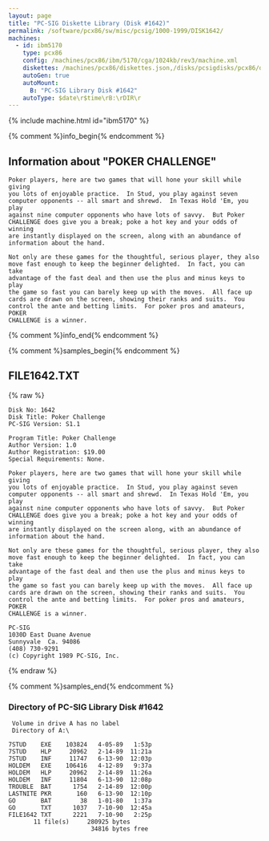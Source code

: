 ```yaml
---
layout: page
title: "PC-SIG Diskette Library (Disk #1642)"
permalink: /software/pcx86/sw/misc/pcsig/1000-1999/DISK1642/
machines:
  - id: ibm5170
    type: pcx86
    config: /machines/pcx86/ibm/5170/cga/1024kb/rev3/machine.xml
    diskettes: /machines/pcx86/diskettes.json,/disks/pcsigdisks/pcx86/diskettes.json
    autoGen: true
    autoMount:
      B: "PC-SIG Library Disk #1642"
    autoType: $date\r$time\rB:\rDIR\r
---
```


{% include machine.html id="ibm5170" %}

{% comment %}info_begin{% endcomment %}

## Information about "POKER CHALLENGE"

    Poker players, here are two games that will hone your skill while giving
    you lots of enjoyable practice.  In Stud, you play against seven
    computer opponents -- all smart and shrewd.  In Texas Hold 'Em, you play
    against nine computer opponents who have lots of savvy.  But Poker
    CHALLENGE does give you a break; poke a hot key and your odds of winning
    are instantly displayed on the screen, along with an abundance of
    information about the hand.
    
    Not only are these games for the thoughtful, serious player, they also
    move fast enough to keep the beginner delighted.  In fact, you can take
    advantage of the fast deal and then use the plus and minus keys to play
    the game so fast you can barely keep up with the moves.  All face up
    cards are drawn on the screen, showing their ranks and suits.  You
    control the ante and betting limits.  For poker pros and amateurs, POKER
    CHALLENGE is a winner.
{% comment %}info_end{% endcomment %}

{% comment %}samples_begin{% endcomment %}

## FILE1642.TXT

{% raw %}
```
Disk No: 1642                                                           
Disk Title: Poker Challenge                                             
PC-SIG Version: S1.1                                                    
                                                                        
Program Title: Poker Challenge                                          
Author Version: 1.0                                                     
Author Registration: $19.00                                             
Special Requirements: None.                                             
                                                                        
Poker players, here are two games that will hone your skill while giving
you lots of enjoyable practice.  In Stud, you play against seven        
computer opponents -- all smart and shrewd.  In Texas Hold 'Em, you play
against nine computer opponents who have lots of savvy.  But Poker      
CHALLENGE does give you a break; poke a hot key and your odds of winning
are instantly displayed on the screen along, with an abundance of       
information about the hand.                                             
                                                                        
Not only are these games for the thoughtful, serious player, they also  
move fast enough to keep the beginner delighted.  In fact, you can take 
advantage of the fast deal and then use the plus and minus keys to play 
the game so fast you can barely keep up with the moves.  All face up    
cards are drawn on the screen, showing their ranks and suits.  You      
control the ante and betting limits.  For poker pros and amateurs, POKER
CHALLENGE is a winner.                                                  
                                                                        
PC-SIG                                                                  
1030D East Duane Avenue                                                 
Sunnyvale  Ca. 94086                                                    
(408) 730-9291                                                          
(c) Copyright 1989 PC-SIG, Inc.                                         
```
{% endraw %}

{% comment %}samples_end{% endcomment %}

### Directory of PC-SIG Library Disk #1642

     Volume in drive A has no label
     Directory of A:\

    7STUD    EXE    103824   4-05-89   1:53p
    7STUD    HLP     20962   2-14-89  11:21a
    7STUD    INF     11747   6-13-90  12:03p
    HOLDEM   EXE    106416   4-12-89   9:37a
    HOLDEM   HLP     20962   2-14-89  11:26a
    HOLDEM   INF     11804   6-13-90  12:08p
    TROUBLE  BAT      1754   2-14-89  12:00p
    LASTNITE PKR       160   6-13-90  12:10p
    GO       BAT        38   1-01-80   1:37a
    GO       TXT      1037   7-10-90  12:45a
    FILE1642 TXT      2221   7-10-90   2:25p
           11 file(s)     280925 bytes
                           34816 bytes free
